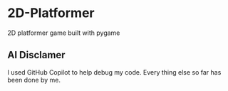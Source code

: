 # 2D-Platformer
2D platformer game built with pygame


## AI Disclamer
I used GitHub Copilot to help debug my code. Every thing else so far has been done by me.
